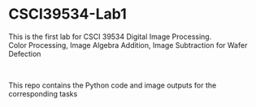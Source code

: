 # CSCI39534-Lab1

<p>This is the first lab for CSCI 39534 Digital Image Processing.
<br>
Color Processing, Image Algebra Addition, Image Subtraction for Wafer Defection</p>
<br>
<p> This repo contains the Python code and image outputs for the corresponding tasks</p>